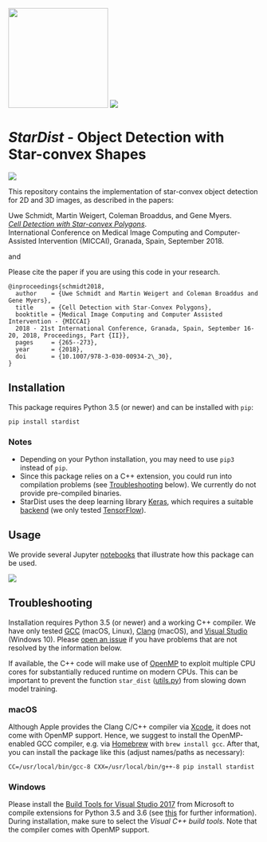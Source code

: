 </img> <img src="https://cloud.mpi-cbg.de/index.php/s/4OQON14D0tw09tQ/download" width=200px></img>
<img src="https://travis-ci.org/maweigert/stardist3d_mw.svg?branch=3d">

# *StarDist* - Object Detection with Star-convex Shapes 


![](https://github.com/mpicbg-csbd/stardist/raw/master/images/overview.png)


This repository contains the implementation of star-convex object detection for 2D and 3D images, as described in the papers: 


Uwe Schmidt, Martin Weigert, Coleman Broaddus, and Gene Myers.  
[*Cell Detection with Star-convex Polygons*](https://arxiv.org/abs/1806.03535).  
International Conference on Medical Image Computing and Computer-Assisted Intervention (MICCAI), Granada, Spain, September 2018.

and 

Please cite the paper if you are using this code in your research.



``` 
@inproceedings{schmidt2018,
  author    = {Uwe Schmidt and Martin Weigert and Coleman Broaddus and Gene Myers},
  title     = {Cell Detection with Star-Convex Polygons},
  booktitle = {Medical Image Computing and Computer Assisted Intervention - {MICCAI} 
  2018 - 21st International Conference, Granada, Spain, September 16-20, 2018, Proceedings, Part {II}},
  pages     = {265--273},
  year      = {2018},
  doi       = {10.1007/978-3-030-00934-2\_30},
}
```




## Installation

This package requires Python 3.5 (or newer) and can be installed with `pip`:

    pip install stardist

### Notes

- Depending on your Python installation, you may need to use `pip3` instead of `pip`.
- Since this package relies on a C++ extension, you could run into compilation problems (see [Troubleshooting](#troubleshooting) below). We currently do not provide pre-compiled binaries.
- StarDist uses the deep learning library [Keras](https://keras.io), which requires a suitable [backend](https://keras.io/backend/#keras-backends) (we only tested [TensorFlow](http://www.tensorflow.org/)).


## Usage

We provide several Jupyter [notebooks](https://github.com/mpicbg-csbd/stardist/tree/master/examples) that illustrate how this package can be used.

![](https://github.com/mpicbg-csbd/stardist/raw/master/images/example_steps.png)


## Troubleshooting

Installation requires Python 3.5 (or newer) and a working C++ compiler. We have only tested [GCC](http://gcc.gnu.org) (macOS, Linux), [Clang](https://clang.llvm.org) (macOS), and [Visual Studio](https://visualstudio.microsoft.com) (Windows 10). Please [open an issue](https://github.com/mpicbg-csbd/stardist/issues) if you have problems that are not resolved by the information below.

If available, the C++ code will make use of [OpenMP](https://en.wikipedia.org/wiki/OpenMP) to exploit multiple CPU cores for substantially reduced runtime on modern CPUs. This can be important to prevent the function `star_dist` ([utils.py](https://github.com/mpicbg-csbd/stardist/blob/master/stardist/utils.py)) from slowing down model training.


### macOS
Although Apple provides the Clang C/C++ compiler via [Xcode](https://developer.apple.com/xcode/), it does not come with OpenMP support.
Hence, we suggest to install the OpenMP-enabled GCC compiler, e.g. via [Homebrew](https://brew.sh) with `brew install gcc`. After that, you can install the package like this (adjust names/paths as necessary):

    CC=/usr/local/bin/gcc-8 CXX=/usr/local/bin/g++-8 pip install stardist


### Windows
Please install the [Build Tools for Visual Studio 2017](https://visualstudio.microsoft.com/downloads/#build-tools-for-visual-studio-2017) from Microsoft to compile extensions for Python 3.5 and 3.6 (see [this](https://wiki.python.org/moin/WindowsCompilers) for further information). During installation, make sure to select the *Visual C++ build tools*. Note that the compiler comes with OpenMP support.
